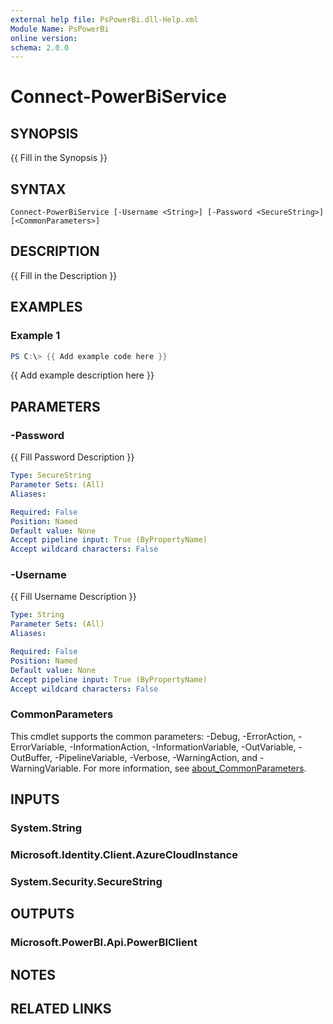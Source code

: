 ```yaml
---
external help file: PsPowerBi.dll-Help.xml
Module Name: PsPowerBi
online version:
schema: 2.0.0
---
```


# Connect-PowerBiService

## SYNOPSIS
{{ Fill in the Synopsis }}

## SYNTAX

```
Connect-PowerBiService [-Username <String>] [-Password <SecureString>] [<CommonParameters>]
```

## DESCRIPTION
{{ Fill in the Description }}

## EXAMPLES

### Example 1
```powershell
PS C:\> {{ Add example code here }}
```

{{ Add example description here }}

## PARAMETERS

### -Password
{{ Fill Password Description }}

```yaml
Type: SecureString
Parameter Sets: (All)
Aliases:

Required: False
Position: Named
Default value: None
Accept pipeline input: True (ByPropertyName)
Accept wildcard characters: False
```

### -Username
{{ Fill Username Description }}

```yaml
Type: String
Parameter Sets: (All)
Aliases:

Required: False
Position: Named
Default value: None
Accept pipeline input: True (ByPropertyName)
Accept wildcard characters: False
```

### CommonParameters
This cmdlet supports the common parameters: -Debug, -ErrorAction, -ErrorVariable, -InformationAction, -InformationVariable, -OutVariable, -OutBuffer, -PipelineVariable, -Verbose, -WarningAction, and -WarningVariable. For more information, see [about_CommonParameters](http://go.microsoft.com/fwlink/?LinkID=113216).

## INPUTS

### System.String

### Microsoft.Identity.Client.AzureCloudInstance

### System.Security.SecureString

## OUTPUTS

### Microsoft.PowerBI.Api.PowerBIClient

## NOTES

## RELATED LINKS

